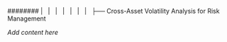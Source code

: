 ######## |   |   |   |   |   |   |   ├── Cross-Asset Volatility Analysis for Risk Management

*Add content here*